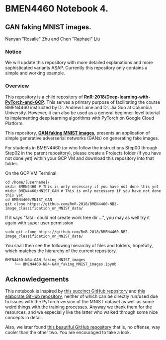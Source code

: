 # BMEN4460 Notebook 4.
## GAN faking MNIST images.
Nanyan "Rosalie" Zhu and Chen "Raphael" Liu

### Notice
We will update this repository with more detailed explanations and more sophisticated variants ASAP. Currently this repository only contains a simple and working example.

### Overview
This repository is a child repository of [**RnR-2018/Deep-learning-with-PyTorch-and-GCP**](https://github.com/RnR-2018/Deep-learning-with-PyTorch-and-GCP). This serves a primary purpose of facilitating the course BMEN4460 instructed by Dr. Andrew Laine and Dr. Jia Guo at Columbia University. However, it can also be used as a general beginner-level tutorial to implementing deep learning algorithms with PyTorch on Google Cloud Platform.

This repository, [**GAN faking MNIST images**](https://github.com/RnR-2018/RnR-2018-BMEN4460-NB4-GAN_faking_MNIST_images), presents an application of simple generative adverserial networks (GANs) on generating fake images.

For students in BMEN4460 (or who follow the instructions Step00 through Step02 in the parent repository), please create a Projects folder (if you have not done yet) within your GCP VM and download this repository into that folder.

On the GCP VM Terminal:
```
cd /home/[username]/
mkdir BMEN4460 # This is only necessary if you have not done this yet
mkdir BMEN4460/MNIST_GAN # This is only necessary if you have not done this yet
cd BMEN4460/MNIST_GAN
git clone https://github.com/RnR-2018/BMEN4460-NB2-image_classification_on_MNIST_data/
```

If it says "fatal: could not create work tree dir ...", you may as well try it again with super user permission
```
sudo git clone https://github.com/RnR-2018/BMEN4460-NB2-image_classification_on_MNIST_data/
```

You shall then see the following hierarchy of files and folders, hopefully, which matches the hierarchy of the current repository.

```
BMEN4460-NB4-GAN_faking_MNIST_images
    └── BMEN4460-NB4-GAN_faking_MNIST_images.ipynb
```

## Acknowledgements
This notebook is inspired by [this succinct GitHub repository](https://github.com/lyeoni/pytorch-mnist-GAN) and [this elaborate GitHub repository](https://github.com/Garima13a/MNIST_GAN), neither of which can be directly run/used due to issues with the PyTorch version of the MNIST dataset as well as some weird things with the training processes. Anyway we thank them for the resources, and we especially like the latter who walked through some nice concepts in detail.

Also, we later found [this beautiful GitHub repository](https://github.com/znxlwm/pytorch-MNIST-CelebA-GAN-DCGAN) that is, no offense, way cooler than the other two. You are encouraged to take a look.
